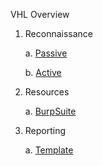 VHL Overview



1. Reconnaissance

   a. [Passive](/VHL/passive_recon.md)

   b. [Active](/VHL/active_recon.md)

2. Resources

   a. [BurpSuite](https://portswigger.net/web-security)

3. Reporting
   
   a. [Template](</VHL/Report_Template.md>)
   

   
